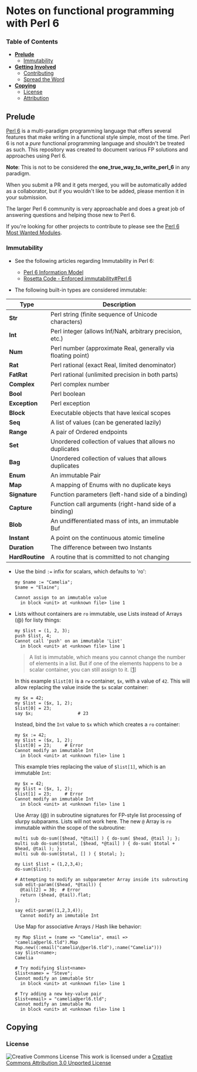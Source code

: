 # Notes on functional programming with Perl 6

### Table of Contents

* __[Prelude](#prelude)__
    * [Immutability](#immutability)
* __[Getting Involved](#getting-involved)__
    * [Contributing](#contributing)
    * [Spread the Word](#spread-the-word)
* __[Copying](#copying)__
    * [License](#license)
    * [Attribution](#attribution)

## Prelude

[Perl 6] is a multi-paradigm programming language that offers several features that make writing in a functional style simple, most of the time. Perl 6 is not a _*pure*_ functional programming language and shouldn't be treated as such. This repository was created to document various FP solutions and approaches using Perl 6.

**Note**: This is not to be considered the **one_true_way_to_write_perl_6** in any paradigm.

When you submit a PR and it gets merged, you will be automatically added as a collaborator, but if you wouldn't like to be added, please mention it in your submission.

The larger Perl 6 community is very approachable and does a great job of answering questions and helping those new to Perl 6.

If you're looking for other projects to contribute to please see the [Perl 6 Most Wanted Modules][Perl 6 Most Wanted].

### Immutability

* See the following articles regarding Immutability in Perl 6:
  * [Perl 6 Information Model]
  * [Rosetta Code - Enforced immutability#Perl 6]

* The following built-in types are considered immutable: 

| Type          | Description                                                  |
|---------------|--------------------------------------------------------------|
|**Str**        | Perl string (finite sequence of Unicode characters)          |
|**Int**        | Perl integer (allows Inf/NaN, arbitrary precision, etc.)     |
|**Num**        | Perl number (approximate Real, generally via floating point) |
|**Rat**        | Perl rational (exact Real, limited denominator)              |
|**FatRat**     | Perl rational (unlimited precision in both parts)            |
|**Complex**    | Perl complex number                                          |
|**Bool**       | Perl boolean                                                 |
|**Exception**  | Perl exception                                               |
|**Block**      | Executable objects that have lexical scopes                  |
|**Seq**        | A list of values (can be generated lazily)                   |
|**Range**      | A pair of Ordered endpoints                                  |
|**Set**        | Unordered collection of values that allows no duplicates     |
|**Bag**        | Unordered collection of values that allows duplicates        |
|**Enum**       | An immutable Pair                                            |
|**Map**        | A mapping of Enums with no duplicate keys                    |
|**Signature**  | Function parameters (left-hand side of a binding)            |
|**Capture**    | Function call arguments (right-hand side of a binding)       |
|**Blob**       | An undifferentiated mass of ints, an immutable Buf           |
|**Instant**    | A point on the continuous atomic timeline                    |
|**Duration**   | The difference between two Instants                          |
|**HardRoutine**| A routine that is committed to not changing                  |

* Use the bind `:=` infix for scalars, which defaults to 'ro':

  ```perl6
  my $name := "Camelia";
  $name = "Elaine";
  
  Cannot assign to an immutable value
    in block <unit> at <unknown file> line 1
  ```

* Lists without containers are `ro` immutable, use Lists instead of Arrays (@) for listy things:

  ```perl6
  my $list = (1, 2, 3);
  push $list, 4;
  Cannot call 'push' on an immutable 'List'
    in block <unit> at <unknown file> line 1
  ```

  > A list is immutable, which means you cannot change the number of elements in a list. But if one of the elements happens to be a scalar container, you can still assign to it. [[1]]

  In this example `$list[0]` is a `rw` container, `$x`, with a value of `42`. This will allow replacing the value inside the `$x` scalar container:

  ```perl6
  my $x = 42;
  my $list = ($x, 1, 2);
  $list[0] = 23;
  say $x;                 # 23
  ```

  Instead, bind the `Int` value to `$x` which which creates a `ro` container:

  ```perl6
  my $x := 42;
  my $list = ($x, 1, 2);
  $list[0] = 23;     # Error
  Cannot modify an immutable Int
    in block <unit> at <unknown file> line 1
  ```

  This example tries replacing the value of `$list[1]`, which is an immutable `Int`:

  ```perl6
  my $x = 42;
  my $list = ($x, 1, 2);
  $list[1] = 23;     # Error
  Cannot modify an immutable Int
    in block <unit> at <unknown file> line 1
  ```

  Use Array (@) in subroutine signatures for FP-style list processing of slurpy subparams. Lists will not work here. The new `@` Array is `ro` immutable within the scope of the subroutine:

  ```perl6
  multi sub do-sum([$head, *@tail] ) { do-sum( $head, @tail ); };
  multi sub do-sum($total, [$head, *@tail] ) { do-sum( $total + $head, @tail ); };
  multi sub do-sum($total, [] ) { $total; };

  my List $list = (1,2,3,4);
  do-sum($list);

  # Attempting to modify an subparameter Array inside its subrouting
  sub edit-param(($head, *@tail)) {
    @tail[2] = 30;  # Error
    return ($head, @tail).flat;
  };

  say edit-param((1,2,3,4));
    Cannot modify an immutable Int
  ```

  Use Map for associative Arrays / Hash like behavior:

  ```perl6
  my Map $list = (name => "Camelia", email => "camelia@perl6.tld").Map
  Map.new((:email("camelia\@perl6.tld"),:name("Camelia")))
  say $list<name>;
  Camelia

  # Try modifying $list<name>
  $list<name> = "Steve";
  Cannot modify an immutable Str
    in block <unit> at <unknown file> line 1

  # Try adding a new key-value pair
  $list<email> = "camelia@perl6.tld";
  Cannot modify an immutable Mu
    in block <unit> at <unknown file> line 1
  ```

## Copying

### License

![Creative Commons License](http://i.creativecommons.org/l/by/3.0/88x31.png)
This work is licensed under a
[Creative Commons Attribution 3.0 Unported License][license]


<!-- Links -->
[FP Notes on Perl 6 (this repo)]: https://github.com/scmorrison/perl6-fp-notes
[Perl 6]: http://perl6.org
[Perl 6 Most Wanted]: https://github.com/perl6/perl6-most-wanted
[Perl 6 Information Model]: http://www.dlugosz.com/Perl6/web/info-model-1.html
[Rosetta Code - Enforced immutability#Perl 6]: https://rosettacode.org/wiki/Enforced_immutability#Perl_6
[1]: https://docs.perl6.org/language/containers.html#Scalar_containers_and_listy_things
[license]: http://creativecommons.org/licenses/by/3.0/deed.en_US
[Elixir Style Guide]: https://github.com/levionessa/elixir_style_guide
